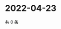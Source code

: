 # 2022-04-23

共 0 条

<!-- BEGIN WEIBO -->
<!-- 最后更新时间 Sat Apr 23 2022 17:15:02 GMT+0800 (China Standard Time) -->

<!-- END WEIBO -->
